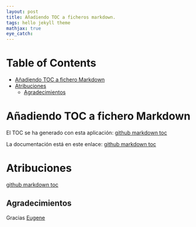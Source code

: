 ```yaml
---
layout: post
title: Añadiendo TOC a ficheros markdown.
tags: hello jekyll theme
mathjax: true
eye_catch: 
---
```


Table of Contents
=================

   * [Añadiendo TOC a fichero Markdown](#añadiendo-toc-a-fichero-markdown)
   * [Atribuciones](#atribuciones)
      * [Agradecimientos](#agradecimientos)


# Añadiendo TOC a fichero Markdown

El TOC se ha generado con esta aplicación: [github markdown toc](https://github.com/ekalinin/github-markdown-toc)

La documentación está en este enlace: [github markdown toc](https://github.com/ekalinin/github-markdown-toc)


# Atribuciones

[github markdown toc](https://github.com/ekalinin/github-markdown-toc)

## Agradecimientos

Gracias [Eugene](https://github.com/ekalinin)

